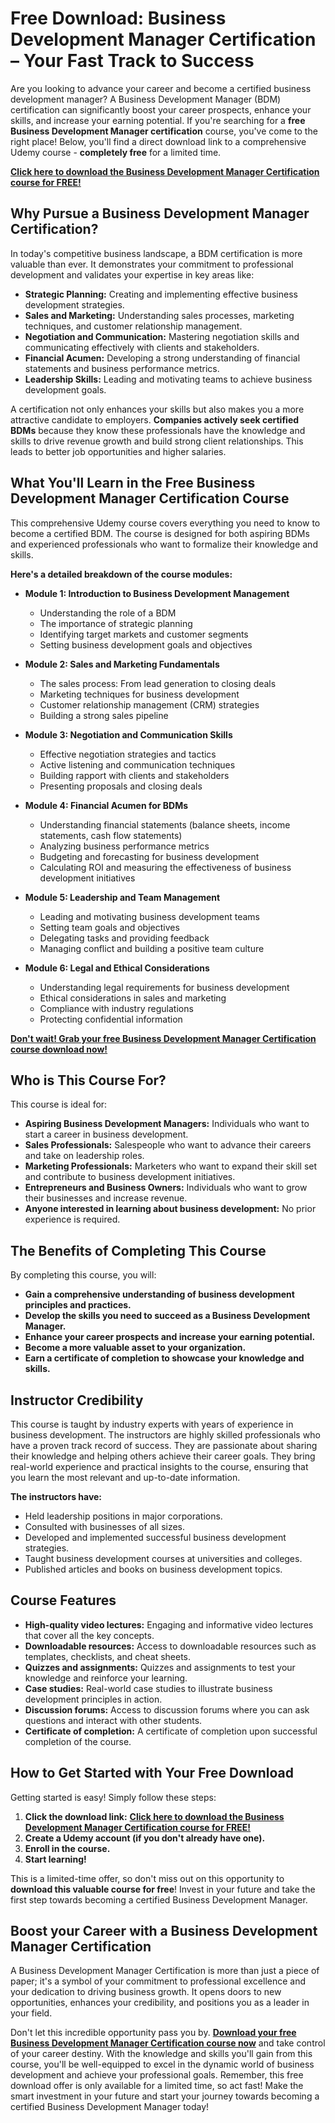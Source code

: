 # Free Download: Business Development Manager Certification – Your Fast Track to Success

Are you looking to advance your career and become a certified business development manager? A Business Development Manager (BDM) certification can significantly boost your career prospects, enhance your skills, and increase your earning potential. If you're searching for a **free Business Development Manager certification** course, you've come to the right place! Below, you'll find a direct download link to a comprehensive Udemy course - **completely free** for a limited time.

[**Click here to download the Business Development Manager Certification course for FREE!**](https://udemywork.com/business-development-manager-certification)

## Why Pursue a Business Development Manager Certification?

In today's competitive business landscape, a BDM certification is more valuable than ever. It demonstrates your commitment to professional development and validates your expertise in key areas like:

*   **Strategic Planning:** Creating and implementing effective business development strategies.
*   **Sales and Marketing:** Understanding sales processes, marketing techniques, and customer relationship management.
*   **Negotiation and Communication:** Mastering negotiation skills and communicating effectively with clients and stakeholders.
*   **Financial Acumen:** Developing a strong understanding of financial statements and business performance metrics.
*   **Leadership Skills:** Leading and motivating teams to achieve business development goals.

A certification not only enhances your skills but also makes you a more attractive candidate to employers. **Companies actively seek certified BDMs** because they know these professionals have the knowledge and skills to drive revenue growth and build strong client relationships. This leads to better job opportunities and higher salaries.

## What You'll Learn in the Free Business Development Manager Certification Course

This comprehensive Udemy course covers everything you need to know to become a certified BDM. The course is designed for both aspiring BDMs and experienced professionals who want to formalize their knowledge and skills.

**Here's a detailed breakdown of the course modules:**

*   **Module 1: Introduction to Business Development Management**

    *   Understanding the role of a BDM
    *   The importance of strategic planning
    *   Identifying target markets and customer segments
    *   Setting business development goals and objectives
*   **Module 2: Sales and Marketing Fundamentals**

    *   The sales process: From lead generation to closing deals
    *   Marketing techniques for business development
    *   Customer relationship management (CRM) strategies
    *   Building a strong sales pipeline
*   **Module 3: Negotiation and Communication Skills**

    *   Effective negotiation strategies and tactics
    *   Active listening and communication techniques
    *   Building rapport with clients and stakeholders
    *   Presenting proposals and closing deals
*   **Module 4: Financial Acumen for BDMs**

    *   Understanding financial statements (balance sheets, income statements, cash flow statements)
    *   Analyzing business performance metrics
    *   Budgeting and forecasting for business development
    *   Calculating ROI and measuring the effectiveness of business development initiatives
*   **Module 5: Leadership and Team Management**

    *   Leading and motivating business development teams
    *   Setting team goals and objectives
    *   Delegating tasks and providing feedback
    *   Managing conflict and building a positive team culture
*   **Module 6: Legal and Ethical Considerations**

    *   Understanding legal requirements for business development
    *   Ethical considerations in sales and marketing
    *   Compliance with industry regulations
    *   Protecting confidential information

[**Don't wait! Grab your free Business Development Manager Certification course download now!**](https://udemywork.com/business-development-manager-certification)

## Who is This Course For?

This course is ideal for:

*   **Aspiring Business Development Managers:** Individuals who want to start a career in business development.
*   **Sales Professionals:** Salespeople who want to advance their careers and take on leadership roles.
*   **Marketing Professionals:** Marketers who want to expand their skill set and contribute to business development initiatives.
*   **Entrepreneurs and Business Owners:** Individuals who want to grow their businesses and increase revenue.
*   **Anyone interested in learning about business development:** No prior experience is required.

## The Benefits of Completing This Course

By completing this course, you will:

*   **Gain a comprehensive understanding of business development principles and practices.**
*   **Develop the skills you need to succeed as a Business Development Manager.**
*   **Enhance your career prospects and increase your earning potential.**
*   **Become a more valuable asset to your organization.**
*   **Earn a certificate of completion to showcase your knowledge and skills.**

## Instructor Credibility

This course is taught by industry experts with years of experience in business development. The instructors are highly skilled professionals who have a proven track record of success. They are passionate about sharing their knowledge and helping others achieve their career goals. They bring real-world experience and practical insights to the course, ensuring that you learn the most relevant and up-to-date information.

**The instructors have:**

*   Held leadership positions in major corporations.
*   Consulted with businesses of all sizes.
*   Developed and implemented successful business development strategies.
*   Taught business development courses at universities and colleges.
*   Published articles and books on business development topics.

## Course Features

*   **High-quality video lectures:** Engaging and informative video lectures that cover all the key concepts.
*   **Downloadable resources:** Access to downloadable resources such as templates, checklists, and cheat sheets.
*   **Quizzes and assignments:** Quizzes and assignments to test your knowledge and reinforce your learning.
*   **Case studies:** Real-world case studies to illustrate business development principles in action.
*   **Discussion forums:** Access to discussion forums where you can ask questions and interact with other students.
*   **Certificate of completion:** A certificate of completion upon successful completion of the course.

## How to Get Started with Your Free Download

Getting started is easy! Simply follow these steps:

1.  **Click the download link:** [**Click here to download the Business Development Manager Certification course for FREE!**](https://udemywork.com/business-development-manager-certification)
2.  **Create a Udemy account (if you don't already have one).**
3.  **Enroll in the course.**
4.  **Start learning!**

This is a limited-time offer, so don't miss out on this opportunity to **download this valuable course for free**! Invest in your future and take the first step towards becoming a certified Business Development Manager.

## Boost your Career with a Business Development Manager Certification

A Business Development Manager Certification is more than just a piece of paper; it's a symbol of your commitment to professional excellence and your dedication to driving business growth. It opens doors to new opportunities, enhances your credibility, and positions you as a leader in your field.

Don't let this incredible opportunity pass you by. **[Download your free Business Development Manager Certification course now](https://udemywork.com/business-development-manager-certification)** and take control of your career destiny. With the knowledge and skills you'll gain from this course, you'll be well-equipped to excel in the dynamic world of business development and achieve your professional goals. Remember, this free download offer is only available for a limited time, so act fast! Make the smart investment in your future and start your journey towards becoming a certified Business Development Manager today!
